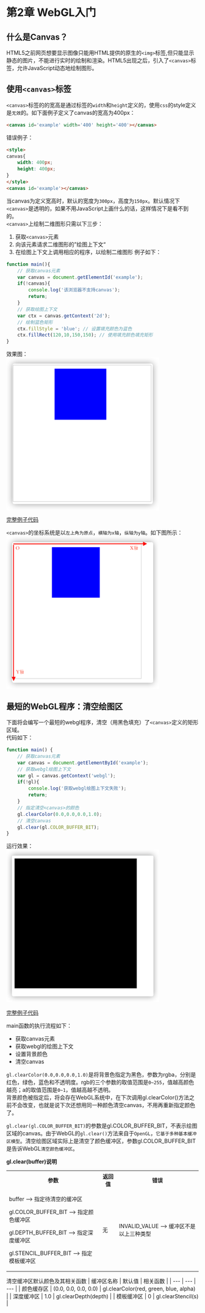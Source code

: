 # 第2章 WebGL入门
## 什么是Canvas？
HTML5之前网页想要显示图像只能用HTML提供的原生的`<img>`标签,但只能显示静态的图片，不能进行实时的绘制和渲染。HTML5出现之后，引入了`<canvas>`标签，允许JavaScript动态地绘制图形。

## 使用`<canvas>`标签
`<canvas>`标签的的宽高是通过标签的`width`和`height`定义的，使用`css`的style定义是`无效`的。如下面例子定义了canvas的宽高为400px：
```html
<canvas id='example' width='400' height='400'></canvas>
```
错误例子：
```html
<style>
canvas{
    width: 400px;
    height: 400px;
}
</style>
<canvas id='example'></canvas>
```
当canvas为定义宽高时，默认的宽度为`300px`，高度为`150px`。默认情况下`<canvas>`是透明的，如果不用JavaScript上画什么的话，这样情况下是看不到的。  
`<canvas>`上绘制二维图形只需以下三步：
1. 获取`<canvas>`元素
2. 向该元素请求二维图形的”绘图上下文“
3. 在绘图上下文上调用相应的程序，以绘制二维图形
例子如下：
```js
function main(){
    // 获取canvas元素
    var canvas = document.getElementId('example');
    if(!canvas){
        console.log('该浏览器不支持canvas');
        return;
    }
    // 获取绘图上下文
    var ctx = canvas.getContext('2d');
    // 绘制蓝色矩形
    ctx.fillStyle = 'blue'; // 设置填充颜色为蓝色
    ctx.fillRect(120,10,150,150); // 使用填充颜色填充矩形
}
```
效果图：
<img src='./images/0.png' width=400 height=400 style='display: block'>

[完整例子代码](examples/example0.html)

`<canvas>`的坐标系统是以`左上角为原点`，`横轴为x轴`，`纵轴为y轴`。如下图所示：
<img src='./images/1.png' width=400 height=400 style='display: block'>

## 最短的WebGL程序：清空绘图区
下面将会编写一个最短的webgl程序，清空（用黑色填充）了`<canvas>`定义的矩形区域。  
代码如下：
```js
function main() {
    // 获取canvas元素
    var canvas = document.getElementById('example');
    // 获取webgl绘图上下文
    var gl = canvas.getContext('webgl');
    if(!gl){
        console.log('获取webgl绘图上下文失败');
        return;
    }
    // 指定清空<canvas>的颜色
    gl.clearColor(0.0,0.0,0.0,1.0);
    // 清空canvas
    gl.clear(gl.COLOR_BUFFER_BIT);
}
```
运行效果：
<img src='./images/2.png' width=400 height=400 style='display: block'>  
[完整例子代码](examples/example1.html)  

main函数的执行流程如下：
- 获取canvas元素
- 获取webgl的绘图上下文
- 设置背景颜色
- 清空canvas

`gl.clearColor(0.0,0.0,0.0,1.0)`是将背景色指定为黑色，参数为rgba，分别是红色，绿色，蓝色和不透明度。rgb的三个参数的取值范围是`0~255`，值越高颜色越亮；a的取值范围是`0~1`，值越高越不透明。  
背景颜色被指定后，将会存在WebGL系统中，在下次调用gl.clearColor()方法之前不会改变，也就是说下次还想用同一种颜色清空canvas，不用再重新指定颜色了。  

`gl.clear(gl.COLOR_BUFFER_BIT)`的参数是gl.COLOR_BUFFER_BIT，不表示绘图区域的canvas。由于WebGL的`gl.clear()`方法来自于`OpenGL`，`它基于多种基本缓冲区模型`。清空绘图区域实际上是清空了颜色缓冲区，参数gl.COLOR_BUFFER_BIT是告诉WebGL`清空颜色缓冲区`。

<b>gl.clear(buffer)说明</b>
<table>
    <tr>
        <th>参数</th>
        <th>返回值</th>
        <th>错误</th>
    </tr>
    <tr>
         <td>
         <p>buffer --> 指定待清空的缓冲区</p>
         <p>gl.COLOR_BUFFER_BIT --> 指定颜色缓冲区</p>
         <p>gl.DEPTH_BUFFER_BIT --> 指定深度缓冲区</p>
         <p>gl.STENCIL_BUFFER_BIT --> 指定模板缓冲区</p>
         </td>
         <td>无</td>
         <td>INVALID_VALUE --> 缓冲区不是以上三种类型</td>
    </tr>
</table>

清空缓冲区默认颜色及其相关函数
| 缓冲区名称 | 默认值 | 相关函数 |
| --- | --- | --- |
| 颜色缓存区 | (0.0, 0.0, 0.0, 0.0) | gl.clearColor(red, green, blue, alpha) |
| 深度缓冲区 | 1.0 | gl.clearDepth(depth) |
| 模板缓冲区 | 0 | gl.clearStencil(s) |
